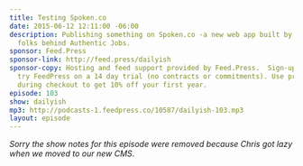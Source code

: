 ```yaml
---
title: Testing Spoken.co
date: 2015-06-12 12:11:00 -06:00
description: Publishing something on Spoken.co -a new web app built by some of the
  folks behind Authentic Jobs.
sponsor: Feed.Press
sponsor-link: http://feed.press/dailyish
sponsor-copy: Hosting and feed support provided by Feed.Press.  Sign-up today and
  try FeedPress on a 14 day trial (no contracts or commitments). Use promo code "dailyish"
  during checkout to get 10% off your first year.
episode: 103
show: dailyish
mp3: http://podcasts-1.feedpress.co/10587/dailyish-103.mp3
layout: episode
---
```


<em>Sorry the show notes for this episode were removed because Chris got lazy when we moved to our new CMS</em>.
